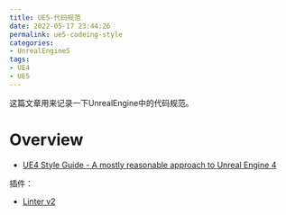 ```yaml
---
title: UE5-代码规范
date: 2022-05-17 23:44:26
permalink: ue5-codeing-style
categories:
- UnrealEngine5
tags:
- UE4
- UE5
---
```


这篇文章用来记录一下UnrealEngine中的代码规范。
<!--more-->

# Overview
- [UE4 Style Guide - A mostly reasonable approach to Unreal Engine 4](https://github.com/Allar/ue5-style-guide)

插件：
- [Linter v2](https://www.unrealengine.com/marketplace/en-US/product/linter-v2?lang=en-US)
